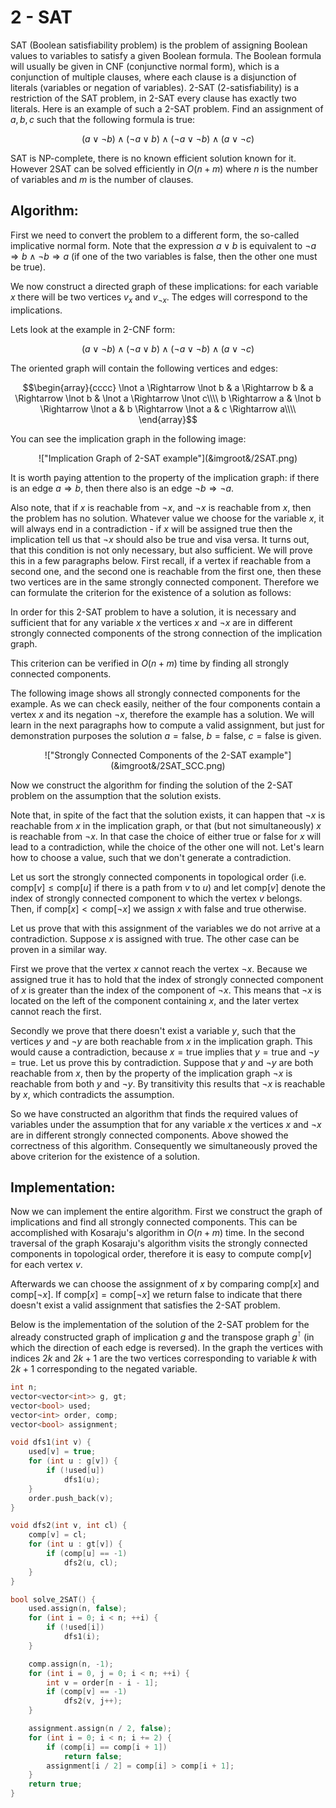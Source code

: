 <!--?title 2-SAT -->

# 2 - SAT 

SAT (Boolean satisfiability problem) is the problem of assigning Boolean values to variables to satisfy a given Boolean formula.
The Boolean formula will usually be given in CNF (conjunctive normal form), which is a conjunction of multiple clauses, where each clause is a disjunction of literals (variables or negation of variables).
2-SAT (2-satisfiability) is a restriction of the SAT problem, in 2-SAT every clause has exactly two literals.
Here is an example of such a 2-SAT problem.
Find an assignment of $a, b, c$ such that the following formula is true:

$$(a \lor \lnot b) \land (\lnot a \lor b) \land (\lnot a \lor \lnot b) \land (a \lor \lnot c)$$

SAT is NP-complete, there is no known efficient solution known for it.
However 2SAT can be solved efficiently in $O(n + m)$ where $n$ is the number of variables and $m$ is the number of clauses.

## Algorithm:

First we need to convert the problem to a different form, the so-called implicative normal form.
Note that the expression $a \lor b$ is equivalent to $\lnot a \Rightarrow b \land \lnot b \Rightarrow a$ (if one of the two variables is false, then the other one must be true).

We now construct a directed graph of these implications:
for each variable $x$ there will be two vertices $v_x$ and $v_{\lnot x}$.
The edges will correspond to the implications.

Lets look at the example in 2-CNF form:

$$(a \lor \lnot b) \land (\lnot a \lor b) \land (\lnot a \lor \lnot b) \land (a \lor \lnot c)$$

The oriented graph will contain the following vertices and edges:

$$\begin{array}{cccc}
\lnot a \Rightarrow \lnot b & a \Rightarrow b & a \Rightarrow \lnot b & \lnot a \Rightarrow \lnot c\\\\
b \Rightarrow a & \lnot b \Rightarrow \lnot a & b \Rightarrow \lnot a & c \Rightarrow a\\\\
\end{array}$$

You can see the implication graph in the following image:

<center>!["Implication Graph of 2-SAT example"](&imgroot&/2SAT.png)</center>

It is worth paying attention to the property of the implication graph:
if there is an edge $a \Rightarrow b$, then there also is an edge $\lnot b \Rightarrow \lnot a$. 

Also note, that if $x$ is reachable from $\lnot x$, and $\lnot x$ is reachable from $x$, then the problem has no solution.
Whatever value we choose for the variable $x$, it will always end in a contradiction - if $x$ will be assigned $\text{true}$ then the implication tell us that $\lnot x$ should also be $\text{true}$ and visa versa.
It turns out, that this condition is not only necessary, but also sufficient.
We will prove this in a few paragraphs below.
First recall, if a vertex if reachable from a second one, and the second one is reachable from the first one, then these two vertices are in the same strongly connected component.
Therefore we can formulate the criterion for the existence of a solution as follows:

In order for this 2-SAT problem to have a solution, it is necessary and sufficient that for any variable $x$ the vertices $x$ and $\lnot x$ are in different strongly connected components of the strong connection of the implication graph.

This criterion can be verified in $O(n + m)$ time by finding all strongly connected components.

The following image shows all strongly connected components for the example.
As we can check easily, neither of the four components contain a vertex $x$ and its negation $\lnot x$, therefore the example has a solution.
We will learn in the next paragraphs how to compute a valid assignment, but just for demonstration purposes the solution $a = \text{false}$, $b = \text{false}$, $c = \text{false}$ is given.

<center>!["Strongly Connected Components of the 2-SAT example"](&imgroot&/2SAT_SCC.png)</center>

Now we construct the algorithm for finding the solution of the 2-SAT problem on the assumption that the solution exists.

Note that, in spite of the fact that the solution exists, it can happen that $\lnot x$ is reachable from $x$ in the implication graph, or that (but not simultaneously) $x$ is reachable from $\lnot x$.
In that case the choice of either $\text{true}$ or $\text{false}$ for $x$ will lead to a contradiction, while the choice of the other one will not.
Let's learn how to choose a value, such that we don't generate a contradiction.

Let us sort the strongly connected components in topological order (i.e. $\text{comp}[v] \le \text{comp}[u]$ if there is a path from $v$ to $u$) and let $\text{comp}[v]$ denote the index of strongly connected component to which the vertex $v$ belongs.
Then, if $\text{comp}[x] < \text{comp}[\lnot x]$ we assign $x$ with $\text{false}$ and $\text{true}$ otherwise.

Let us prove that with this assignment of the variables we do not arrive at a contradiction.
Suppose $x$ is assigned with $\text{true}$.
The other case can be proven in a similar way.

First we prove that the vertex $x$ cannot reach the vertex $\lnot x$.
Because we assigned $\text{true}$ it has to hold that the index of strongly connected component of $x$ is greater than the index of the component of $\lnot x$.
This means that $\lnot x$ is located on the left of the component containing $x$, and the later vertex cannot reach the first.

Secondly we prove that there doesn't exist a variable $y$, such that the vertices $y$ and $\lnot y$ are both reachable from $x$ in the implication graph.
This would cause a contradiction, because $x = \text{true}$ implies that $y = \text{true}$ and $\lnot y = \text{true}$.
Let us prove this by contradiction.
Suppose that $y$ and $\lnot y$ are both reachable from $x$, then by the property of the implication graph $\lnot x$ is reachable from both $y$ and $\lnot y$.
By transitivity this results that $\lnot x$ is reachable by $x$, which contradicts the assumption.

So we have constructed an algorithm that finds the required values of variables under the assumption that for any variable $x$ the vertices $x$ and $\lnot x$ are in different strongly connected components.
Above showed the correctness of this algorithm.
Consequently we simultaneously proved the above criterion for the existence of a solution.

## Implementation:

Now we can implement the entire algorithm.
First we construct the graph of implications and find all strongly connected components.
This can be accomplished with Kosaraju's algorithm in $O(n + m)$ time.
In the second traversal of the graph Kosaraju's algorithm visits the strongly connected components in topological order, therefore it is easy to compute $\text{comp}[v]$ for each vertex $v$.

Afterwards we can choose the assignment of $x$ by comparing $\text{comp}[x]$ and $\text{comp}[\lnot x]$. 
If $\text{comp}[x] = \text{comp}[\lnot x]$ we return $\text{false}$ to indicate that there doesn't exist a valid assignment that satisfies the 2-SAT problem.

Below is the implementation of the solution of the 2-SAT problem for the already constructed graph of implication $g$ and the transpose graph $g^{\intercal}$ (in which the direction of each edge is reversed).
In the graph the vertices with indices $2k$ and $2k+1$ are the two vertices corresponding to variable $k$ with $2k+1$ corresponding to the negated variable.

```cpp
int n;
vector<vector<int>> g, gt;
vector<bool> used;
vector<int> order, comp;
vector<bool> assignment;

void dfs1(int v) {
    used[v] = true;
    for (int u : g[v]) {
        if (!used[u])
            dfs1(u);
    }
    order.push_back(v);
}

void dfs2(int v, int cl) {
    comp[v] = cl;
    for (int u : gt[v]) {
        if (comp[u] == -1)
            dfs2(u, cl);
    }
}

bool solve_2SAT() {
    used.assign(n, false);
    for (int i = 0; i < n; ++i) {
        if (!used[i])
            dfs1(i);
    }

    comp.assign(n, -1);
    for (int i = 0, j = 0; i < n; ++i) {
        int v = order[n - i - 1];
        if (comp[v] == -1)
            dfs2(v, j++);
    }

    assignment.assign(n / 2, false);
    for (int i = 0; i < n; i += 2) {
        if (comp[i] == comp[i + 1])
            return false;
        assignment[i / 2] = comp[i] > comp[i + 1];
    }
    return true;
}
```
